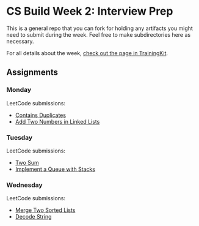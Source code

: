 # CS Build Week 2: Interview Prep

This is a general repo that you can fork for holding any artifacts you
might need to submit during the week. Feel free to make subdirectories
here as necessary.

For all details about the week, [check out the page in
TrainingKit](https://learn.lambdaschool.com/cs/sprint/reco0t22NdXmr8VyL).

## Assignments

### Monday

LeetCode submissions:
* [Contains Duplicates](https://leetcode.com/submissions/detail/331058648/)
* [Add Two Numbers in Linked Lists](https://leetcode.com/submissions/detail/331073834/)

### Tuesday

LeetCode submissions:
* [Two Sum](https://leetcode.com/submissions/detail/331538855/)
* [Implement a Queue with Stacks](https://leetcode.com/submissions/detail/331551731/)

### Wednesday

LeetCode submissions:
* [Merge Two Sorted Lists](https://leetcode.com/submissions/detail/331963366/)
* [Decode String](https://leetcode.com/submissions/detail/331978448/)
